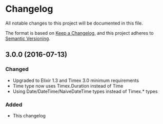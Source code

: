 # Changelog

All notable changes to this project will be documented in this file.

The format is based on [Keep a Changelog](https://keepachangelog.com/en/1.0.0/),
and this project adheres to [Semantic Versioning](https://semver.org/spec/v2.0.0.html).

## 3.0.0 (2016-07-13)

### Changed

- Upgraded to Elixir 1.3 and Timex 3.0 minimum requirements
- Time type now uses Timex.Duration instead of Time
- Using Date/DateTime/NaiveDateTime types instead of Timex.* types

### Added

- This changelog

